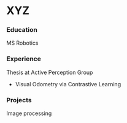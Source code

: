 # XYZ

### Education
MS Robotics

### Experience
Thesis at Active Perception Group
- Visual Odometry via Contrastive Learning

### Projects
Image processing

